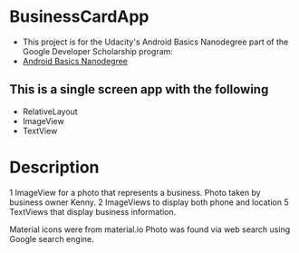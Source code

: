 # BusinessCardApp
- This project is for the Udacity's Android Basics Nanodegree part of the Google Developer Scholarship program: 
- [Android Basics Nanodegree](https://www.udacity.com/course/android-basics-nanodegree-by-google--nd803)

## This is a single screen app with the following 
- RelativeLayout
- ImageView
- TextView

# Description
1 ImageView for a photo that represents a business. Photo taken by business owner Kenny. 
2 ImageViews to display both phone and location
5 TextViews that display business information.

Material icons were from material.io
Photo was found via web search using Google search engine. 
